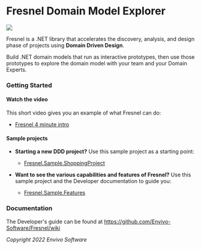 # Fresnel Domain Model Explorer

![](https://www.envivo.co.uk/images/Fresnel_logo_docs_logo.png)

Fresnel is a .NET library that accelerates the discovery, analysis, and design phase of projects using **Domain Driven Design**.

Build .NET domain models that run as interactive prototypes, then use those prototypes to explore the domain model with your team and your Domain Experts.

### Getting Started

#### Watch the video
This short video gives you an example of what Fresnel can do:
  - [Fresnel 4 minute intro](https://www.youtube.com/watch?v=vcZyE4HZavQ)

#### Sample projects

- **Starting a new DDD project?** Use this sample project as a starting point:
  - [Fresnel.Sample.ShoppingProject](https://github.com/Envivo-Software/Fresnel.Sample.ShoppingProject)

- **Want to see the various capabilities and features of Fresnel?** Use this sample project and the Developer documentation to guide you:
  - [Fresnel.Sample.Features](https://github.com/Envivo-Software/Fresnel.Sample.Features)

### Documentation
The Developer's guide can be found at https://github.com/Envivo-Software/Fresnel/wiki

*Copyright 2022 Envivo Software*